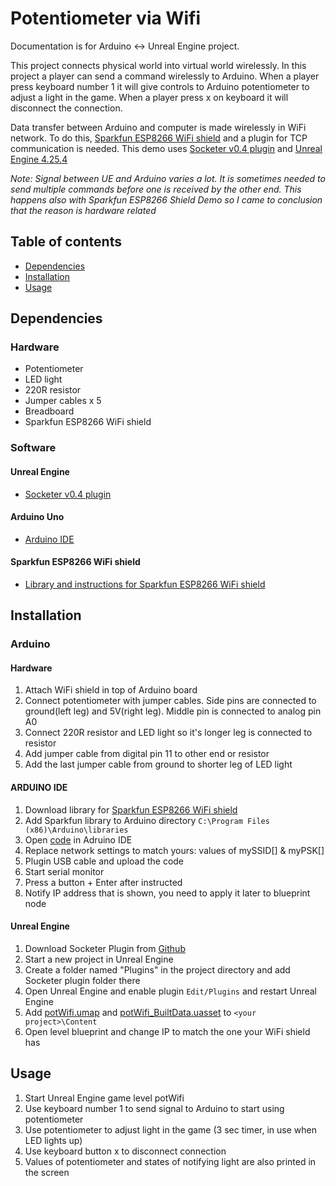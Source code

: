 # Potentiometer via Wifi
Documentation is for Arduino <-> Unreal Engine project.

This project connects physical world into virtual world wirelessly. In this project a player can send a command wirelessly to Arduino. When a player press keyboard number 1 it will give controls to Arduino potentiometer to adjust a light in the game. When a player press x on keyboard it will disconnect the connection.

Data transfer between Arduino and computer is made wirelessly in WiFi network. To do this, [Sparkfun ESP8266 WiFi shield](https://www.sparkfun.com/products/13287) and a plugin for TCP communication is needed. This demo uses [Socketer v0.4 plugin](https://github.com/How2Compute/Socketer) and [Unreal Engine 4.25.4](https://www.unrealengine.com/en-US/)

_Note: Signal between UE and Arduino varies a lot. It is sometimes needed to send multiple commands before one is received by the other end. This happens also with Sparkfun ESP8266 Shield Demo so I came to conclusion that the reason is hardware related_

## Table of contents
* [Dependencies](#dependencies)
* [Installation](#installation)
* [Usage](#usage)

## Dependencies

### Hardware
* Potentiometer
* LED light
* 220R resistor
* Jumper cables x 5
* Breadboard
* Sparkfun ESP8266 WiFi shield

### Software

#### Unreal Engine
* [Socketer v0.4 plugin](https://github.com/How2Compute/Socketer)

#### Arduino Uno
* [Arduino IDE](https://www.arduino.cc/en/software)

#### Sparkfun ESP8266 WiFi shield
* [Library and instructions for Sparkfun ESP8266 WiFi shield](https://learn.sparkfun.com/tutorials/esp8266-wifi-shield-hookup-guide?_ga=2.232777183.154801248.1606463257-1158639612.1605182896#installing-the-esp8266-at-library)

## Installation

### Arduino

#### Hardware
1. Attach WiFi shield in top of Arduino board
2. Connect potentiometer with jumper cables. Side pins are connected to ground(left leg) and 5V(right leg). Middle pin is connected to analog pin A0
3. Connect 220R resistor and LED light so it's longer leg is connected to resistor
4. Add jumper cable from digital pin 11 to other end or resistor
5. Add the last jumper cable from ground to shorter leg of LED light

#### ARDUINO IDE
1. Download library for [Sparkfun ESP8266 WiFi shield](https://learn.sparkfun.com/tutorials/esp8266-wifi-shield-hookup-guide?_ga=2.232777183.154801248.1606463257-1158639612.1605182896#installing-the-esp8266-at-library)
2. Add Sparkfun library to Arduino directory `C:\Program Files (x86)\Arduino\libraries`
3. Open [code](https://github.com/HAMK-ICT-Project8/arduino-scripts/blob/main/Socketer/Wireless%20Potentiometer/wifiPotTimer.ino) in Adruino IDE
4. Replace network settings to match yours: values of mySSID[] & myPSK[]
4. Plugin USB cable and upload the code
5. Start serial monitor
6. Press a button + Enter after instructed
7. Notify IP address that is shown, you need to apply it later to blueprint node


#### Unreal Engine
1. Download Socketer Plugin from [Github](https://github.com/How2Compute/Socketer)
2. Start a new project in Unreal Engine
3. Create a folder named "Plugins" in the project directory and add Socketer plugin folder there
4. Open Unreal Engine and enable plugin `Edit/Plugins` and restart Unreal Engine
5. Add [potWifi.umap](https://github.com/HAMK-ICT-Project8/arduino-scripts/blob/main/Socketer/Wireless%20Potentiometer/potWifi.umap) and [potWifi_BuiltData.uasset](https://github.com/HAMK-ICT-Project8/arduino-scripts/blob/main/Socketer/Wireless%20Potentiometer/potWifi_BuiltData.uasset) to `<your project>\Content`
6. Open level blueprint and change IP to match the one your WiFi shield has

## Usage

1. Start Unreal Engine game level potWifi
2. Use keyboard number 1 to send signal to Arduino to start using potentiometer
3. Use potentiometer to adjust light in the game (3 sec timer, in use when LED lights up)
4. Use keyboard button x to disconnect connection
4. Values of potentiometer and states of notifying light are also printed in the screen
